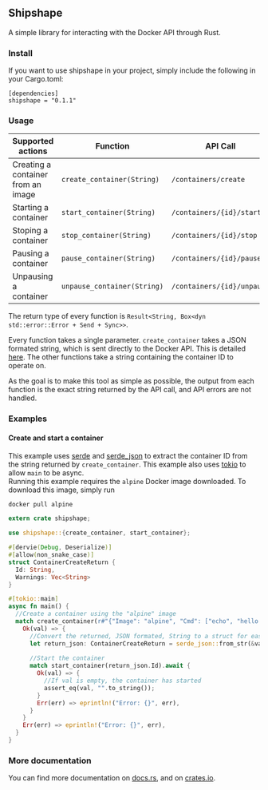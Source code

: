 ## Shipshape

A simple library for interacting with the Docker API through Rust.

### Install

If you want to use shipshape in your project, simply include the following in your Cargo.toml:
```
[dependencies]
shipshape = "0.1.1"
```

### Usage

| Supported actions | Function | API Call |
|---------------|----------------|-------------|
| Creating a container from an image | `create_container(String)` | `/containers/create` |
| Starting a container | `start_container(String)` | `/containers/{id}/start` |
| Stoping a container | `stop_container(String)` | `/containers/{id}/stop` |
| Pausing a container | `pause_container(String)` | `/containers/{id}/pause` |
| Unpausing a container | `unpause_container(String)` | `/containers/{id}/unpause` |

The return type of every function is `Result<String, Box<dyn std::error::Error + Send + Sync>>`.

Every function takes a single parameter. `create_container` takes a JSON formated string, which is sent directly to the Docker API. This is detailed [here](https://docs.docker.com/engine/api/v1.41/#operation/ContainerCreate). The other functions take a string containing the container ID to operate on.

As the goal is to make this tool as simple as possible, the output from each function is the exact string returned by the API call, and API errors are not handled.

### Examples

#### Create and start a container

This example uses [serde](https://crates.io/crates/serde) and [serde_json](https://crates.io/crates/serde_json) to extract the container ID from the string returned by `create_container`. This example also uses [tokio](https://crates.io/crates/tokio) to allow `main` to be async.  
Running this example requires the `alpine` Docker image downloaded. To download this image, simply run
```bash
docker pull alpine
```

```rust
extern crate shipshape;

use shipshape::{create_container, start_container};

#[dervie(Debug, Deserialize)]
#[allow(non_snake_case)]
struct ContainerCreateReturn {
  Id: String,
  Warnings: Vec<String>
}

#[tokio::main]
async fn main() {
  //Create a container using the "alpine" image
  match create_container(r#"{"Image": "alpine", "Cmd": ["echo", "hello world"], "AutoRemove": true"#.to_string()).await {
    Ok(val) => {
      //Convert the returned, JSON formated, String to a struct for easy parsing
      let return_json: ContainerCreateReturn = serde_json::from_str(&val[..]).unwrap();
      
      //Start the container
      match start_container(return_json.Id).await {
        Ok(val) => {
          //If val is empty, the container has started
          assert_eq(val, "".to_string());
        }
        Err(err) => eprintln!("Error: {}", err),
      }
    }
    Err(err) => eprintln!("Error: {}", err),
  }
}

```

### More documentation

You can find more documentation on [docs.rs](https://docs.rs/shipshape/0.1.1/shipshape/), and on [crates.io](https://crates.io/crates/shipshape).
